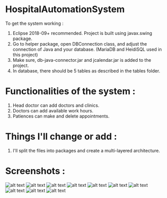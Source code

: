 # HospitalAutomationSystem

To get the system working : 
1) Eclipse 2018-09+ recommended. Project is built using javax.swing package.
2) Go to helper package, open DBConnection class, and adjust the connection of Java and your database. (MariaDB and HeidiSQL used in this project)
3) Make sure, db-java-connector.jar and jcalendar.jar is added to the project.
4) In database, there should be 5 tables as described in the tables folder.

# Functionalities of the system :
1) Head doctor can add doctors and clinics.
2) Doctors can add available work hours.
3) Patiences can make and delete appointments.

# Things I'll change or add :
1) I'll split the files into packages and 
create a multi-layered architecture.

# Screenshots :

![alt text](https://github.com/emreOytun/HospitalAutomationSystem/blob/master/screenshots/ss1.png)
![alt text](https://github.com/emreOytun/HospitalAutomationSystem/blob/master/screenshots/ss2.png)
![alt text](https://github.com/emreOytun/HospitalAutomationSystem/blob/master/screenshots/ss3.png)
![alt text](https://github.com/emreOytun/HospitalAutomationSystem/blob/master/screenshots/ss4.png)
![alt text](https://github.com/emreOytun/HospitalAutomationSystem/blob/master/screenshots/ss5.png)
![alt text](https://github.com/emreOytun/HospitalAutomationSystem/blob/master/screenshots/ss6.png)
![alt text](https://github.com/emreOytun/HospitalAutomationSystem/blob/master/screenshots/ss7.png)
![alt text](https://github.com/emreOytun/HospitalAutomationSystem/blob/master/screenshots/ss8.png)
![alt text](https://github.com/emreOytun/HospitalAutomationSystem/blob/master/screenshots/ss9.png)
![alt text](https://github.com/emreOytun/HospitalAutomationSystem/blob/master/screenshots/ss10.png)



